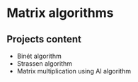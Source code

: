 # Matrix algorithms
## Projects content
* Binét algorithm
* Strassen algorithm
* Matrix multiplication using AI algorithm
